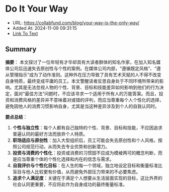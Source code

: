 # Do It Your Way
- URL: https://collabfund.com/blog/your-way-is-the-only-way/
- Added At: 2024-11-09 09:31:15
- [Link To Text](2024-11-09-do-it-your-way_raw.md)

## Summary
**摘要**：
本文探讨了一位年轻有才华却具有大读者群体的知名作家，在加入知名媒体公司后迅速失去原创性与个性的案例。在媒体公司内部，“遵循既定风格”、“遵从管理指示”成为了动作准则。这种外在压力导致了具有艺术天赋的人不得不改变自身特质，最终变成平庸的员工。本文警醒读者反思自身处于不同环境所带来的影响。尤其是无法忽视人物的个性、背景、目标和技能差异如何影响到他们的行为决定，面对“最佳方法”问题时，不应该寻求一个适用于所有人的万能答案。而且，投资和消费风格的差异并不意味着对或错的评判，而应当尊重每个人个性化的选择，避免因他人的消费习惯影响自身，尤其是当这种差异涉及到个人的自我认同时。

**要点总结**：
1. **个性与独立性**：每个人都有自己独特的个性、背景、目标和技能，不应因追求普遍认同的最好方法而放弃个人特质。
2. **职场适应与原创性**：加入大型组织后，员工可能会失去原创性和个人风格，按照公司规范行动，从而失去专业优势和创新潜力。
3. **投资与消费的个性化**：投资或消费的习惯固不应成为模棱两可的概念判断，而是应当尊重个体的个性化选择和内在的信念与需求。
4. **自我评价与个性化目标**：在人生的每一个领域，独立地设定目标和衡量标准比盲目与他人比较更有价值，从而避免外部压力带来的不必要焦虑。
5. **追求个人满足度**：关键在于满足个人想要从生活层面实现的目标，这比外界的社会认同更重要，不应将此作为自身成功的最终衡量标准。
